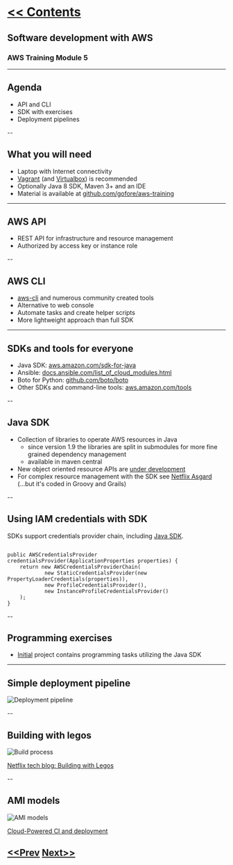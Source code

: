 # [<< Contents](README.md)

## Software development with AWS
### AWS Training Module 5

---

## Agenda

- API and CLI
- SDK with exercises
- Deployment pipelines

--

## What you will need

- Laptop with Internet connectivity
- [Vagrant](https://www.vagrantup.com/) (and [Virtualbox](https://www.virtualbox.org/)) is recommended
- Optionally Java 8 SDK, Maven 3+ and an IDE
- Material is available at [github.com/gofore/aws-training](https://github.com/gofore/aws-training)

---

## AWS API

- REST API for infrastructure and resource management
- Authorized by access key or instance role

--

## AWS CLI

- [aws-cli](https://github.com/aws/aws-cli) and numerous community created tools
- Alternative to web console
- Automate tasks and create helper scripts
- More lightweight approach than full SDK

---

## SDKs and tools for everyone

- Java SDK: [aws.amazon.com/sdk-for-java](http://aws.amazon.com/sdk-for-java/)
- Ansible: [docs.ansible.com/list_of_cloud_modules.html](http://docs.ansible.com/list_of_cloud_modules.html)
- Boto for Python: [github.com/boto/boto](https://github.com/boto/boto)
- Other SDKs and command-line tools: [aws.amazon.com/tools](http://aws.amazon.com/tools/)

--

## Java SDK

- Collection of libraries to operate AWS resources in Java
  - since version 1.9 the libraries are split in submodules for more fine grained dependency management
  - available in maven central
- New object oriented resource APIs are [under development](https://github.com/awslabs/aws-sdk-java-resources)
- For complex resource management with the SDK see [Netflix Asgard](https://github.com/Netflix/asgard) (...but it's coded in Groovy and Grails)

--

## Using IAM credentials with SDK

SDKs support credentials provider chain, including [Java SDK](https://github.com/gofore/aws-training/blob/master/workshop/complete/aws-workshop-common/src/main/java/com/gofore/aws/workshop/common/di/AwsModule.java#L58-64).

<pre><code data-trim="" class="java">
public AWSCredentialsProvider credentialsProvider(ApplicationProperties properties) {
    return new AWSCredentialsProviderChain(
            new StaticCredentialsProvider(new PropertyLoaderCredentials(properties)),
            new ProfileCredentialsProvider(),
            new InstanceProfileCredentialsProvider()
    );
}
</code></pre>

--

## Programming exercises

- [Initial](https://github.com/gofore/aws-training/tree/master/workshop/initial) project contains programming tasks utilizing the Java SDK

---

## Simple deployment pipeline

![Deployment pipeline](images/deployment_pipeline.png)

--

## Building with legos

![Build process](images/netflix_build_legos.png)

[Netflix tech blog: Building with Legos](http://techblog.netflix.com/2011/08/building-with-legos.html)

--

## AMI models

![AMI models](images/ami-models.png)

[Cloud-Powered CI and deployment](http://www.slideshare.net/AmazonWebServices/cloudpowered-continuous-integration-and-deployment-architectures-jinesh-varia)

##
## [<<Prev](04-application_services.md) [Next>>](06-cloudformation.md)
